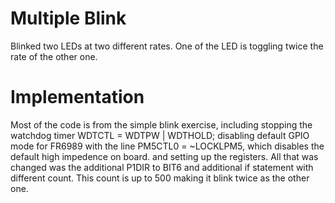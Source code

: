 # Multiple Blink
Blinked two LEDs at two different rates. One of the LED is toggling twice the rate of the other one.


# Implementation
Most of the code is from the simple blink exercise, including stopping the watchdog timer WDTCTL = WDTPW | WDTHOLD; disabling default GPIO mode for FR6989 with the line PM5CTL0 = ~LOCKLPM5, which disables the default high impedence on board. and setting up the registers. All that was changed was the additional P1DIR to BIT6 and additional if statement with different count. This count is up to 500 making it blink twice as the other one.
